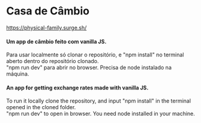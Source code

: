 # Casa de Câmbio
https://physical-family.surge.sh/

#### Um app de câmbio feito com vanilla JS.
Para usar localmente só clonar o repositório, e "npm install" no terminal aberto dentro do repositório clonado.
<br>
"npm run dev" para abrir no browser. Precisa de node instalado na máquina.

#### An app for getting exchange rates made with vanilla JS.
To run it locally clone the repository, and input "npm install" in the terminal opened in the cloned folder.
<br>
"npm run dev" to open in browser. You need node installed in your machine.
